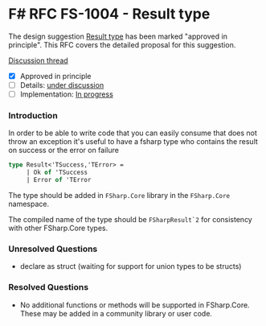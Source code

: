
# F# RFC FS-1004 - Result type

The design suggestion [Result type](https://fslang.uservoice.com/forums/245727-f-language/suggestions/9484395-discriminated-union-type-in-order-to-be-able-to-wr) has been marked "approved in principle".
This RFC covers the detailed proposal for this suggestion.

[Discussion thread](https://github.com/fsharp/FSharpLangDesign/issues/49)

* [x] Approved in principle
* [ ] Details: [under discussion](https://github.com/fsharp/FSharpLangDesign/issues/49)
* [ ] Implementation: [In progress](https://github.com/Microsoft/visualfsharp/pull/964)

### Introduction

In order to be able to write code that you can easily consume that does not throw an exception 
it's useful to have a fsharp type who contains the result on success or the error on failure

```fsharp
type Result<'TSuccess,'TError> = 
     | Ok of 'TSuccess 
     | Error of 'TError
```

The type should be added in `FSharp.Core` library in the ``FSharp.Core`` namespace.

The compiled name of the type should be ``FSharpResult`2`` for consistency with other FSharp.Core types.

### Unresolved Questions

- declare as struct (waiting for support for union types to be structs)


### Resolved Questions

* No additional functions or methods will be supported in FSharp.Core.   These may be added in a community library or user code.
